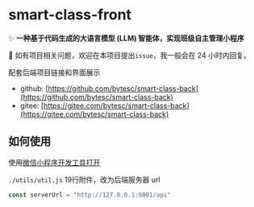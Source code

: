 # smart-class-front

✨ **一种基于代码生成的大语言模型 (LLM) 智能体，实现班级自主管理小程序**

🔔 如有项目相关问题，欢迎在本项目提出`issue`，我一般会在 24 小时内回复。

配套后端项目链接和界面展示
- github: [https://github.com/bytesc/smart-class-back](https://github.com/bytesc/smart-class-back)
- gitee: [https://gitee.com/bytesc/smart-class-back](https://gitee.com/bytesc/smart-class-back)

## 如何使用

使用[微信小程序开发工具打开](https://developers.weixin.qq.com/miniprogram/dev/devtools/download.html)

`./utils/util.js` 19行附件，改为后端服务器 url
```javascript
const serverUrl = "http://127.0.0.1:8001/api"
```
